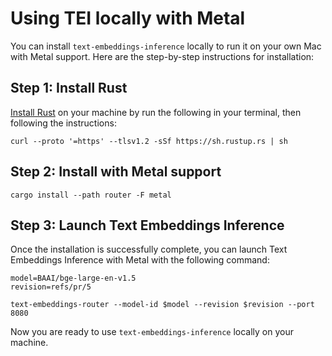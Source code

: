 <!--Copyright 2023 The HuggingFace Team. All rights reserved.

Licensed under the Apache License, Version 2.0 (the "License"); you may not use this file except in compliance with
the License. You may obtain a copy of the License at

http://www.apache.org/licenses/LICENSE-2.0

Unless required by applicable law or agreed to in writing, software distributed under the License is distributed on
an "AS IS" BASIS, WITHOUT WARRANTIES OR CONDITIONS OF ANY KIND, either express or implied. See the License for the
specific language governing permissions and limitations under the License.

⚠️ Note that this file is in Markdown but contain specific syntax for our doc-builder (similar to MDX) that may not be
rendered properly in your Markdown viewer.

-->

# Using TEI locally with Metal

You can install `text-embeddings-inference` locally to run it on your own Mac with Metal support.
Here are the step-by-step instructions for installation:

## Step 1: Install Rust

[Install Rust](https://rustup.rs/) on your machine by run the following in your terminal, then following the instructions:

```shell
curl --proto '=https' --tlsv1.2 -sSf https://sh.rustup.rs | sh
```

## Step 2: Install with Metal support

```shell
cargo install --path router -F metal
```

## Step 3: Launch Text Embeddings Inference

Once the installation is successfully complete, you can launch Text Embeddings Inference with Metal with the following command:

```shell
model=BAAI/bge-large-en-v1.5
revision=refs/pr/5

text-embeddings-router --model-id $model --revision $revision --port 8080
```

Now you are ready to use `text-embeddings-inference` locally on your machine.
